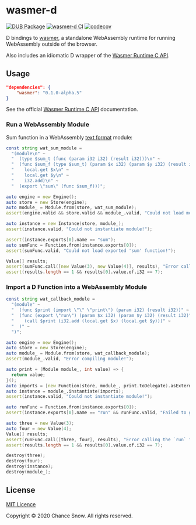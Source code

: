 # wasmer-d

[![DUB Package](https://img.shields.io/dub/v/wasmer.svg)](https://code.dlang.org/packages/wasmer)
[![wasmer-d CI](https://github.com/chances/wasmer-d/workflows/wasmer-d%20CI/badge.svg)](https://github.com/chances/wasmer-d/actions)
[![codecov](https://codecov.io/gh/chances/wasmer-d/branch/master/graph/badge.svg?token=U6BqigvJI6)](https://codecov.io/gh/chances/wasmer-d)

D bindings to [wasmer](https://wasmer.io/), a standalone WebAssembly runtime for running WebAssembly outside of the browser.

Also includes an idiomatic D wrapper of the [Wasmer Runtime C API](https://github.com/wasmerio/wasmer/tree/master/lib/c-api#readme).

## Usage

```json
"dependencies": {
    "wasmer": "0.1.0-alpha.5"
}
```

See the official [Wasmer Runtime C API](https://github.com/wasmerio/wasmer/tree/master/lib/c-api#readme) documentation.

### Run a WebAssembly Module

Sum function in a WebAssembly [text format](https://webassembly.github.io/spec/core/text/index.html) module:

```d
const string wat_sum_module =
  "(module\n" ~
  "  (type $sum_t (func (param i32 i32) (result i32)))\n" ~
  "  (func $sum_f (type $sum_t) (param $x i32) (param $y i32) (result i32)\n" ~
  "    local.get $x\n" ~
  "    local.get $y\n" ~
  "    i32.add)\n" ~
  "  (export \"sum\" (func $sum_f)))";

auto engine = new Engine();
auto store = new Store(engine);
auto module_ = Module.from(store, wat_sum_module);
assert(engine.valid && store.valid && module_.valid, "Could not load module!");

auto instance = new Instance(store, module_);
assert(instance.valid, "Could not instantiate module!");

assert(instance.exports[0].name == "sum");
auto sumFunc = Function.from(instance.exports[0]);
assert(sumFunc.valid, "Could not load exported 'sum' function!");

Value[] results;
assert(sumFunc.call([new Value(3), new Value(4)], results), "Error calling the `sum` function!");
assert(results.length == 1 && results[0].value.of.i32 == 7);
```

### Import a D Function into a WebAssembly Module

```d
const string wat_callback_module =
  "(module" ~
  "  (func $print (import \"\" \"print\") (param i32) (result i32))" ~
  "  (func (export \"run\") (param $x i32) (param $y i32) (result i32)" ~
  "    (call $print (i32.add (local.get $x) (local.get $y)))" ~
  "  )" ~
  ")";

auto engine = new Engine();
auto store = new Store(engine);
auto module_ = Module.from(store, wat_callback_module);
assert(module_.valid, "Error compiling module!");

auto print = (Module module_, int value) => {
  return value;
}();
auto imports = [new Function(store, module_, print.toDelegate).asExtern];
auto instance = module_.instantiate(imports);
assert(instance.valid, "Could not instantiate module!");

auto runFunc = Function.from(instance.exports[0]);
assert(instance.exports[0].name == "run" && runFunc.valid, "Failed to get the `run` function!");

auto three = new Value(3);
auto four = new Value(4);
Value[] results;
assert(runFunc.call([three, four], results), "Error calling the `run` function!");
assert(results.length == 1 && results[0].value.of.i32 == 7);

destroy(three);
destroy(four);
destroy(instance);
destroy(module_);
```

## License

[MIT Licence](https://opensource.org/licenses/MIT)

Copyright &copy; 2020 Chance Snow. All rights reserved.
